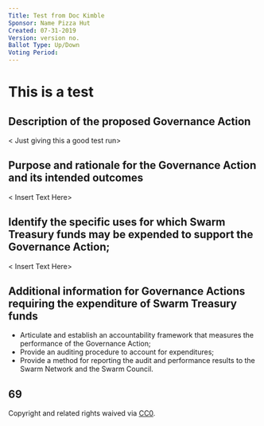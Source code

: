 ```yaml
---
Title: Test from Doc Kimble
Sponsor: Name Pizza Hut
Created: 07-31-2019
Version: version no.
Ballot Type: Up/Down
Voting Period: 
---
```


# This is a test

## Description of the proposed Governance Action
< Just giving this a good test run>
## Purpose and rationale for the Governance Action and its intended outcomes
< Insert Text Here>
## Identify the specific uses for which Swarm Treasury funds may be expended to support the Governance Action;
< Insert Text Here>
## Additional information for Governance Actions requiring the expenditure of Swarm Treasury funds
- Articulate and establish an accountability framework that measures the performance of the Governance Action;
- Provide an auditing procedure to account for expenditures;
- Provide a method for reporting the audit and performance results to the Swarm Network and the Swarm Council.

## 69
Copyright and related rights waived via [CC0](https://creativecommons.org/publicdomain/zero/1.0/).
